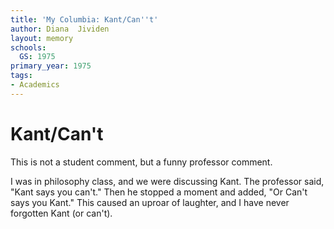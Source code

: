 ```yaml
---
title: 'My Columbia: Kant/Can''t'
author: Diana  Jividen
layout: memory
schools:
  GS: 1975
primary_year: 1975
tags:
- Academics
---
```

# Kant/Can't

This is not a student comment, but a funny professor comment.

I was in philosophy class, and we were discussing Kant.  The professor said, "Kant says you can't."  Then he stopped a moment and added, "Or Can't says you Kant." This caused an uproar of laughter, and I have never forgotten Kant (or can't).
